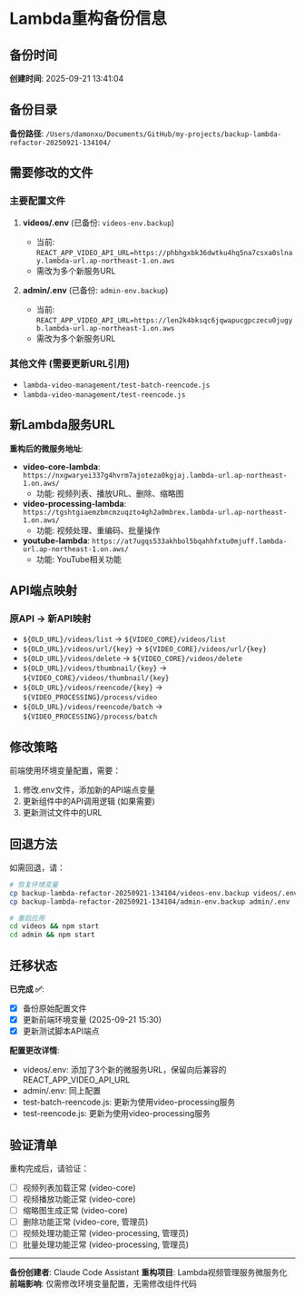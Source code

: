 # Lambda重构备份信息

## 备份时间
**创建时间**: 2025-09-21 13:41:04

## 备份目录
**备份路径**: `/Users/damonxu/Documents/GitHub/my-projects/backup-lambda-refactor-20250921-134104/`

## 需要修改的文件
### 主要配置文件
1. **videos/.env** (已备份: `videos-env.backup`)
   - 当前: `REACT_APP_VIDEO_API_URL=https://phbhgxbk36dwtku4hq5na7csxa0slnay.lambda-url.ap-northeast-1.on.aws`
   - 需改为多个新服务URL

2. **admin/.env** (已备份: `admin-env.backup`)
   - 当前: `REACT_APP_VIDEO_API_URL=https://len2k4bksqc6jqwapucgpczecu0jugyb.lambda-url.ap-northeast-1.on.aws`
   - 需改为多个新服务URL

### 其他文件 (需要更新URL引用)
- `lambda-video-management/test-batch-reencode.js`
- `lambda-video-management/test-reencode.js`

## 新Lambda服务URL
**重构后的微服务地址**:
- **video-core-lambda**: `https://nxgwaryei337g4hvrm7ajoteza0kgjaj.lambda-url.ap-northeast-1.on.aws/`
  - 功能: 视频列表、播放URL、删除、缩略图
- **video-processing-lambda**: `https://tgshtgiaemzbmcmzuqzto4gh2a0mbrex.lambda-url.ap-northeast-1.on.aws/`
  - 功能: 视频处理、重编码、批量操作
- **youtube-lambda**: `https://at7ugqs533akhbol5bqahhfxtu0mjuff.lambda-url.ap-northeast-1.on.aws/`
  - 功能: YouTube相关功能

## API端点映射
### 原API → 新API映射
- `${OLD_URL}/videos/list` → `${VIDEO_CORE}/videos/list`
- `${OLD_URL}/videos/url/{key}` → `${VIDEO_CORE}/videos/url/{key}`
- `${OLD_URL}/videos/delete` → `${VIDEO_CORE}/videos/delete`
- `${OLD_URL}/videos/thumbnail/{key}` → `${VIDEO_CORE}/videos/thumbnail/{key}`
- `${OLD_URL}/videos/reencode/{key}` → `${VIDEO_PROCESSING}/process/video`
- `${OLD_URL}/videos/reencode/batch` → `${VIDEO_PROCESSING}/process/batch`

## 修改策略
前端使用环境变量配置，需要：
1. 修改.env文件，添加新的API端点变量
2. 更新组件中的API调用逻辑 (如果需要)
3. 更新测试文件中的URL

## 回退方法
如需回退，请：
```bash
# 恢复环境变量
cp backup-lambda-refactor-20250921-134104/videos-env.backup videos/.env
cp backup-lambda-refactor-20250921-134104/admin-env.backup admin/.env

# 重启应用
cd videos && npm start
cd admin && npm start
```

## 迁移状态
**已完成 ✅**:
- [x] 备份原始配置文件
- [x] 更新前端环境变量 (2025-09-21 15:30)
- [x] 更新测试脚本API端点

**配置更改详情**:
- videos/.env: 添加了3个新的微服务URL，保留向后兼容的REACT_APP_VIDEO_API_URL
- admin/.env: 同上配置
- test-batch-reencode.js: 更新为使用video-processing服务
- test-reencode.js: 更新为使用video-processing服务

## 验证清单
重构完成后，请验证：
- [ ] 视频列表加载正常 (video-core)
- [ ] 视频播放功能正常 (video-core)
- [ ] 缩略图生成正常 (video-core)
- [ ] 删除功能正常 (video-core, 管理员)
- [ ] 视频处理功能正常 (video-processing, 管理员)
- [ ] 批量处理功能正常 (video-processing, 管理员)

---
**备份创建者**: Claude Code Assistant
**重构项目**: Lambda视频管理服务微服务化
**前端影响**: 仅需修改环境变量配置，无需修改组件代码